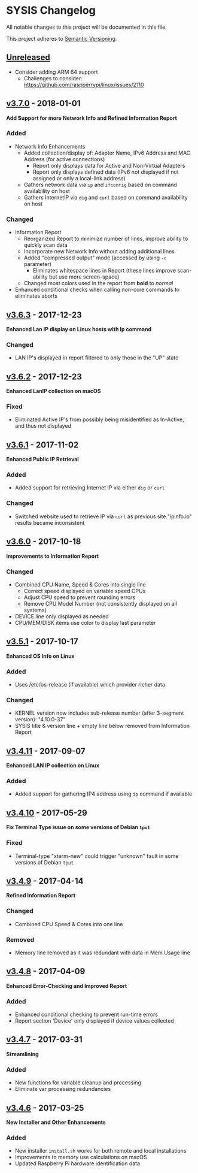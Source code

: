 
# SYSIS Changelog
All notable changes to this project will be documented in this file.

This project adheres to [Semantic Versioning](http://semver.org/spec/v2.0.0.html).

## [Unreleased]
- Consider adding ARM 64 support
  - Challenges to consider: https://github.com/raspberrypi/linux/issues/2110

## [v3.7.0] - 2018-01-01
**Add Support for more Network Info and Refined Information Report**

### Added
- Network Info Enhancements
  - Added collection/display of: Adapter Name, IPv6 Address and MAC Address (for active connections)
    - Report only displays data for Active and Non-Virtual Adapters
    - Report only displays defined data (IPv6 not displayed if not assigned or only a local-link address)
  - Gathers network data via `ip` and `ifconfig` based on command availability on host
  - Gathers InternetIP via `dig` and `curl` based on command availability on host

### Changed
- Information Report
  - Reorganized Report to minimize number of lines, improve ability to quickly scan data
  - Incorporate new Network Info without adding additional lines
  - Added "compressed output" mode (accessed by using `-c` parameter)
    - Eliminates whitespace lines in Report (these lines improve scan-ability but use more screen-space)
  - Changed most colors used in the report from **bold** to *normal*
- Enhanced conditional checks when calling non-core commands to eliminates aborts

## [v3.6.3] - 2017-12-23
**Enhanced Lan IP display on Linux hosts with ip command**

### Changed
- LAN IP's displayed in report filtered to only those in the "UP" state

## [v3.6.2] - 2017-12-23
**Enhanced LanIP collection on macOS**
### Fixed
- Eliminated Active IP's from possibly being misidentified as In-Active, and thus not displayed

## [v3.6.1] - 2017-11-02
**Enhanced Public IP Retrieval**
### Added
- Added support for retrieving Internet IP via either `dig` or `curl`

### Changed
- Switched website used to retrieve IP via `curl` as previous site "ipinfo.io" results became inconsistent

## [v3.6.0] - 2017-10-18
**Improvements to Information Report**
### Changed
- Combined CPU Name, Speed & Cores into single line
  - Correct speed displayed on variable speed CPUs
  - Adjust CPU speed to prevent rounding errors
  - Remove CPU Model Number (not consistently displayed on all systems)
- DEVICE line only displayed as needed
- CPU/MEM/DISK items use color to display last parameter

## [v3.5.1] - 2017-10-17
**Enhanced OS Info on Linux**
### Added
- Uses /etc/os-release (if available) which provider richer data

### Changed
- KERNEL version now includes sub-release number (after 3-segment version): "4.10.0-37"
- SYSIS title & version line + empty line below removed from Information Report

## [v3.4.11] - 2017-09-07
**Enhanced LAN IP collection on Linux**
### Added
- Added support for gathering IP4 address using `ip` command if available

## [v3.4.10] - 2017-05-29
**Fix Terminal Type issue on some versions of Debian `tput`**
### Fixed
- Terminal-type "xterm-new" could trigger "unknown" fault in some versions of Debian `tput`

## [v3.4.9] - 2017-04-14
**Refined Information Report**
### Changed
- Combined CPU Speed & Cores into one line

### Removed
- Memory line removed as it was redundant with data in Mem Usage line

## [v3.4.8] - 2017-04-09
**Enhanced Error-Checking and Improved Report**
### Added
- Enhanced conditional checking to prevent run-time errors
- Report section 'Device' only displayed if device values collected

## [v3.4.7] - 2017-03-31
**Streamlining**
### Added
- New functions for variable cleanup and processing
- Eliminate var processing redundancies

## [v3.4.6] - 2017-03-25
**New Installer and Other Enhancements**
### Added
- New installer `install.sh` works for both remote and local installations
- Improvements to memory use calculations on macOS
- Updated Raspberry Pi hardware identification data


[Unreleased]: https://github.com/robertpeteuil/sysis/compare/v3.7.0...develop
[v3.7.0]: https://github.com/robertpeteuil/sysis/compare/v3.6.3...v3.7.0
[v3.6.3]: https://github.com/robertpeteuil/sysis/compare/v3.6.2...v3.6.3
[v3.6.2]: https://github.com/robertpeteuil/sysis/compare/v3.6.1...v3.6.2
[v3.6.1]: https://github.com/robertpeteuil/sysis/compare/v3.6.0...v3.6.1
[v3.6.0]: https://github.com/robertpeteuil/sysis/compare/v3.5.1...v3.6.0
[v3.5.1]: https://github.com/robertpeteuil/sysis/compare/v3.4.11...v3.5.1
[v3.4.11]: https://github.com/robertpeteuil/sysis/compare/3.4.10...v3.4.11
[v3.4.10]: https://github.com/robertpeteuil/sysis/compare/v3.4.9...3.4.10
[v3.4.9]: https://github.com/robertpeteuil/sysis/compare/v3.4.8...v3.4.9
[v3.4.8]: https://github.com/robertpeteuil/sysis/compare/v3.4.7...v3.4.8
[v3.4.7]: https://github.com/robertpeteuil/sysis/compare/v3.4.6...v3.4.7
[v3.4.6]: https://github.com/robertpeteuil/sysis/compare/v3.4.0...v3.4.6
